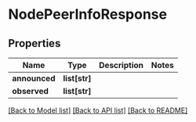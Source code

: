 # NodePeerInfoResponse

## Properties
Name | Type | Description | Notes
------------ | ------------- | ------------- | -------------
**announced** | **list[str]** |  | 
**observed** | **list[str]** |  | 

[[Back to Model list]](../README.md#documentation-for-models) [[Back to API list]](../README.md#documentation-for-api-endpoints) [[Back to README]](../README.md)

